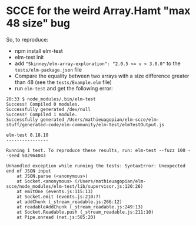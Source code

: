 # SCCE for the weird Array.Hamt "max 48 size" bug

So, to reproduce:
- npm install elm-test
- elm-test init
- add `"Skinney/elm-array-exploration": "2.0.5 <= v < 3.0.0"` to the `tests/elm-package.json` file
- Compare the equality between two arrays with a size difference greater than 48 (see the `tests/Example.elm` file)
- run `elm-test` and get the following error:

```
20:33 $ node_modules/.bin/elm-test 
Success! Compiled 0 modules.                                        
Successfully generated /dev/null
Success! Compiled 1 module.                                         
Successfully generated /Users/mathieuagopian/elm-scce/elm-stuff/generated-code/elm-community/elm-test/elmTestOutput.js

elm-test 0.18.10
----------------

Running 1 test. To reproduce these results, run: elm-test --fuzz 100 --seed 502964043

Unhandled exception while running the tests: SyntaxError: Unexpected end of JSON input
    at JSON.parse (<anonymous>)
    at Socket.<anonymous> (/Users/mathieuagopian/elm-scce/node_modules/elm-test/lib/supervisor.js:120:26)
    at emitOne (events.js:115:13)
    at Socket.emit (events.js:210:7)
    at addChunk (_stream_readable.js:266:12)
    at readableAddChunk (_stream_readable.js:249:13)
    at Socket.Readable.push (_stream_readable.js:211:10)
    at Pipe.onread (net.js:585:20)

```

